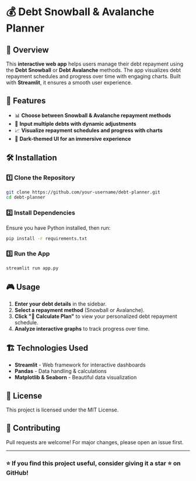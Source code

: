 # 💰 Debt Snowball & Avalanche Planner

## 📌 Overview
This **interactive web app** helps users manage their debt repayment using the **Debt Snowball** or **Debt Avalanche** methods. The app visualizes debt repayment schedules and progress over time with engaging charts. Built with **Streamlit**, it ensures a smooth user experience.

## 🚀 Features
- 📊 **Choose between Snowball & Avalanche repayment methods**
- 🔢 **Input multiple debts with dynamic adjustments**
- 📈 **Visualize repayment schedules and progress with charts**
- 🌙 **Dark-themed UI for an immersive experience**

## 🛠️ Installation
### 1️⃣ Clone the Repository
```sh
git clone https://github.com/your-username/debt-planner.git
cd debt-planner
```

### 2️⃣ Install Dependencies
Ensure you have Python installed, then run:
```sh
pip install -r requirements.txt
```

### 3️⃣ Run the App
```sh
streamlit run app.py
```

## 🎮 Usage
1. **Enter your debt details** in the sidebar.
2. **Select a repayment method** (Snowball or Avalanche).
3. **Click "🚀 Calculate Plan"** to view your personalized debt repayment schedule.
4. **Analyze interactive graphs** to track progress over time.

## 🏗️ Technologies Used
- **Streamlit** - Web framework for interactive dashboards
- **Pandas** - Data handling & calculations
- **Matplotlib & Seaborn** - Beautiful data visualization

## 📜 License
This project is licensed under the MIT License.

## 🤝 Contributing
Pull requests are welcome! For major changes, please open an issue first.

---

### ⭐ If you find this project useful, consider giving it a **star** ⭐ on GitHub!

